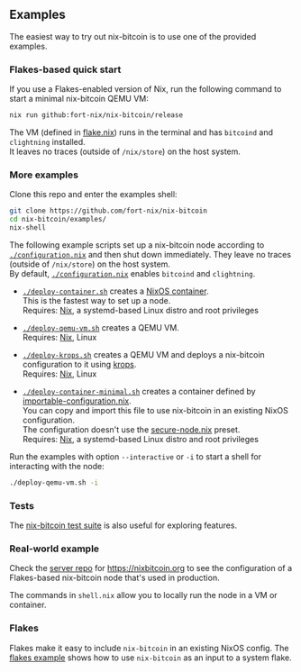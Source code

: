 ## Examples

The easiest way to try out nix-bitcoin is to use one of the provided examples.

### Flakes-based quick start

If you use a Flakes-enabled version of Nix, run the following command to start a minimal
nix-bitcoin QEMU VM:
```bash
nix run github:fort-nix/nix-bitcoin/release
```
The VM (defined in [flake.nix](../flake.nix)) runs in the terminal and has `bitcoind`
and `clightning` installed.\
It leaves no traces (outside of `/nix/store`) on the host system.


### More examples

Clone this repo and enter the examples shell:
```bash
git clone https://github.com/fort-nix/nix-bitcoin
cd nix-bitcoin/examples/
nix-shell
```

The following example scripts set up a nix-bitcoin node according to [`./configuration.nix`](configuration.nix) and then
shut down immediately. They leave no traces (outside of `/nix/store`) on the host system.\
By default, [`./configuration.nix`](configuration.nix) enables `bitcoind` and `clightning`.

- [`./deploy-container.sh`](deploy-container.sh) creates a [NixOS container](https://github.com/erikarvstedt/extra-container).\
  This is the fastest way to set up a node.\
  Requires: [Nix](https://nixos.org/), a systemd-based Linux distro and root privileges

- [`./deploy-qemu-vm.sh`](deploy-qemu-vm.sh) creates a QEMU VM.\
  Requires: [Nix](https://nixos.org/nix/), Linux

- [`./deploy-krops.sh`](deploy-krops.sh) creates a QEMU VM and deploys a
  nix-bitcoin configuration to it using [krops](https://github.com/krebs/krops).\
  Requires: [Nix](https://nixos.org/nix/), Linux

- [`./deploy-container-minimal.sh`](deploy-container-minimal.sh) creates a
  container defined by [importable-configuration.nix](importable-configuration.nix).\
  You can copy and import this file to use nix-bitcoin in an existing NixOS configuration.\
  The configuration doesn't use the [secure-node.nix](../modules/presets/secure-node.nix) preset.\
  Requires: [Nix](https://nixos.org/), a systemd-based Linux distro and root privileges

Run the examples with option `--interactive` or `-i` to start a shell for interacting with
the node:
```bash
./deploy-qemu-vm.sh -i
```

### Tests
The [nix-bitcoin test suite](../test/README.md) is also useful for exploring features.

### Real-world example
Check the [server repo](https://github.com/fort-nix/nixbitcoin.org) for https://nixbitcoin.org
to see the configuration of a Flakes-based nix-bitcoin node that's used in production.

The commands in `shell.nix` allow you to locally run the node in a VM or container.

### Flakes

Flakes make it easy to include `nix-bitcoin` in an existing NixOS config.
The [flakes example](./flakes/flake.nix) shows how to use `nix-bitcoin` as an input to a system flake.
